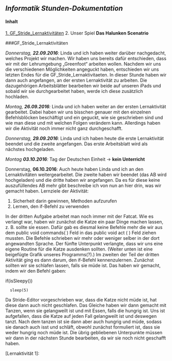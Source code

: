 ## _Informatik Stunden-Dokumentation_

#### **Inhalt**
[1. GF_Stride_Lernaktivitäten](GF_S._L.)
2. Unser Spiel **Das Halunken Scenatrio**

###GF_Stride_Lernaktivitäten
  
  _Donnerstag, **22.09.2016**:_
  Linda und ich haben weiter darüber nachgedacht, welches Projekt wir machen. Wir haben uns bereits dafür entschieden, dass wir     mit der Lehrumgebung „Greenfoot“ arbeiten wollen. Nachdem wir uns die verschiedenen Möglichkeiten angeguckt haben, entschieden     wir uns letzten Endes für die GF_Stride_Lernaktivitaeten.
  In dieser Stunde haben wir dann auch angefangen, an der ersten Lernaktivität zu arbeiten. Die dazugehörigen Arbeitsblätter         bearbeiten wir beide auf unseren iPads und sobald wir sie durchgearbeitet haben, werde ich diese zusätzlich hochladen.
  
  _Montag, **26.09.2016**:_
  Linda und ich haben weiter an der ersten Lernaktivität gearbeitet. Dabei haben wir uns bisschen genauer mit den einzelnen         Befehlsblöcken beschäftigt und ein geguckt, wie sie geschrieben sind und wie man diese und mit welchen Folgen verändern kann.     Allerdings haben wir die Aktivität noch immer nicht ganz durchgeschafft.

  _Donnerstag, **29.09.2016**:_
  Linda und ich haben heute die erste Lernaktivität beendet und die zweite angefangen. Das erste Arbeitsblatt wird als nächstes     hochgeladen.
  
  _Montag **03.10.2016**:_ Tag der Deutschen Einheit → **kein Unterricht**
  
  Donnerstag, **06.10.2016**:
  Auch heute haben Linda und ich an den Lernaktivitäten weitergearbeitet. Die zweite haben wir beendet (das AB wird hochgeladen)   und die dritte haben wir angefangen. Da es für diese keine auszufüllendes AB mehr gibt beschreibe ich von nun an hier drin,    was   wir gemacht haben.
  Lernziele der Aktivität:
  1. Sicherheit darin gewinnen, Methoden aufzurufen
  2. Lernen, den if-Befehl zu verwenden 
  
  In der dritten Aufgabe arbeitet man noch immer mit der Fatcat. Wie es verlangt war, haben wir zunächst die Katze ein paar       Dinge machen lassen, z. B. sollte sie essen. Dafür gab es diesmal keine Befehle mehr die wir aus dem public void commands( )  Feld in das public void act ( ) Feld ziehen mussten. Die Befehle schrieben wir mehr oder weniger selber in der dort angewandten   Sprache. Der fünfte Unterpunkt verlangte, dass wir uns eine eigene Routine für die Katze ausdenken sollten. (Weiter unten ist   eine beigefügte Grafik unseres Programms(?).) 
  Im zweiten der Teil der dritten Aktivität ging es dann darum, den if-Befehl kennenzulernen. Zunächst sollten wir sie schlafen   lassen, falls sie müde ist. Das haben wir gemacht, indem wir den Befehl gaben: 


  if(isSleepy())
  
	  sleep(5)
    
    
 Da Stride-Editor vorgeschrieben war, dass die Katze nicht müde ist, hat diese dann auch nicht geschlafen. Das Gleiche haben   wir dann gemacht mit Tanzen, wenn sie gelangweilt ist und mit Essen, falls die hungrig ist. Uns ist aufgefallen, dass die Katze   auf jeden Fall gelangweilt ist und deswegen tanzt. Nach dem tanzen ist sie dann aber auch hungrig und müde, sodass sie danach   auch isst und schläft, obwohl zunächst formuliert ist, dass sie weder  hungrig noch müde ist.
  Die übrig gebliebenen Unterpunkte müssen wir dann in der nächsten Stunde bearbeiten, da wir sie noch nicht geschafft haben.

  [Lernaktivität 1]:



